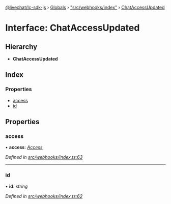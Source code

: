 [@livechat/lc-sdk-js](../README.md) › [Globals](../globals.md) › ["src/webhooks/index"](../modules/_src_webhooks_index_.md) › [ChatAccessUpdated](_src_webhooks_index_.chataccessupdated.md)

# Interface: ChatAccessUpdated

## Hierarchy

* **ChatAccessUpdated**

## Index

### Properties

* [access](_src_webhooks_index_.chataccessupdated.md#access)
* [id](_src_webhooks_index_.chataccessupdated.md#id)

## Properties

###  access

• **access**: *[Access](_src_objects_index_.access.md)*

*Defined in [src/webhooks/index.ts:63](https://github.com/livechat/lc-sdk-js/blob/adb7bb1/src/webhooks/index.ts#L63)*

___

###  id

• **id**: *string*

*Defined in [src/webhooks/index.ts:62](https://github.com/livechat/lc-sdk-js/blob/adb7bb1/src/webhooks/index.ts#L62)*
